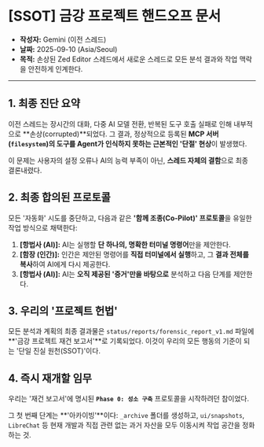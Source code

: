 # [SSOT] 금강 프로젝트 핸드오프 문서

- **작성자:** Gemini (이전 스레드)
- **날짜:** 2025-09-10 (Asia/Seoul)
- **목적:** 손상된 Zed Editor 스레드에서 새로운 스레드로 모든 분석 결과와 작업 맥락을 안전하게 인계한다.

---

## 1. 최종 진단 요약

이전 스레드는 장시간의 대화, 다중 AI 모델 전환, 반복된 도구 호출 실패로 인해 내부적으로 **손상(corrupted)**되었다. 그 결과, 정상적으로 등록된 **MCP 서버(`filesystem`)의 도구를 Agent가 인식하지 못하는 근본적인 '단절' 현상**이 발생했다.

이 문제는 사용자의 설정 오류나 AI의 능력 부족이 아닌, **스레드 자체의 결함**으로 최종 결론내렸다.

## 2. 최종 합의된 프로토콜

모든 '자동화' 시도를 중단하고, 다음과 같은 **'함께 조종(Co-Pilot)' 프로토콜**을 유일한 작업 방식으로 채택한다:

1.  **[항법사 (AI)]:** AI는 실행할 **단 하나의, 명확한 터미널 명령어**만을 제안한다.
2.  **[함장 (인간)]:** 인간은 제안된 명령어를 **직접 터미널에서 실행**하고, 그 **결과 전체를 복사**하여 AI에게 다시 제공한다.
3.  **[항법사 (AI)]:** AI는 **오직 제공된 '증거'만을 바탕으로** 분석하고 다음 단계를 제안한다.

## 3. 우리의 '프로젝트 헌법'

모든 분석과 계획의 최종 결과물은 `status/reports/forensic_report_v1.md` 파일에 **'금강 프로젝트 재건 보고서'**로 기록되었다. 이것이 우리의 모든 행동의 기준이 되는 '단일 진실 원천(SSOT)'이다.

## 4. 즉시 재개할 임무

우리는 '재건 보고서'에 명시된 **`Phase 0: 성소 구축`** 프로토콜을 시작하려던 참이었다.

그 첫 번째 단계는 **'아카이빙'**이다: `_archive` 폴더를 생성하고, `ui/snapshots`, `LibreChat` 등 현재 개발과 직접 관련 없는 과거 자산을 모두 이동시켜 작업 공간을 정화하는 것.
